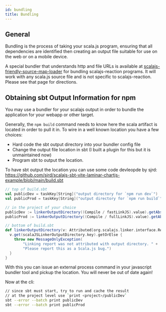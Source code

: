 ```yaml
---
id: bundling
title: Bundling
---
```


## General

Bundling is the process of taking your scala.js program, ensuring that all
dependencies are identified then creating an output file suitable for use on the
web or on a mobile device.

A special bundler that understands http and file URLs is available at
[scalajs-friendly-source-map-loader](https://github.com/aappddeevv/scalajs-friendly-source-map-loader)
for bundling scalajs-reaction programs. It will work with any scala.js source
file and is not specific to scalajs-reaction. Please see that page for
directions.


## Obtaining sbt Output Information for npm

You may use a bundler for your scalajs output in order to bundle the application for
your webapp or other target.

Generally, the `npm build` command needs to know here the scala artifact is located
in order to pull it in. To wire in a well known location you have a few choices:

* Hard code the sbt output directory into your bundler config file
* Change the output file location in sbt (I built a plugin for this but it is unmaintained now)
* Program sbt to output the location.

To have sbt output the location you can use some code devleopde by sjrd: https://github.com/sjrd/scalajs-sbt-vite-laminar-chartjs-example/blob/main/build.sbt


```scala
// top of build.sbt
val publicDev = taskKey[String]("output directory for `npm run dev`")
val publicProd = taskKey[String]("output directory for `npm run build`")

// in the project of your choice
publicDev := linkerOutputDirectory((Compile / fastLinkJS).value).getAbsolutePath(),
publicProd := linkerOutputDirectory((Compile / fullLinkJS).value).getAbsolutePath(),

// bottom of build.sbt
def linkerOutputDirectory(v: Attributed[org.scalajs.linker.interface.Report]): File = {
  v.get(scalaJSLinkerOutputDirectory.key).getOrElse {
    throw new MessageOnlyException(
        "Linking report was not attributed with output directory. " +
        "Please report this as a Scala.js bug.")
  }
}
```

With this you can issue an external process command in your javascript bundler
tool and pickup the location. You will never be out of date again!

Now at the cli:

```sh
// since sbt must start, try to run and cache the result
// at the project level use `print <project>/publicDev`
sbt --error --batch print publicDev
sbt --error --batch print publicProd
```